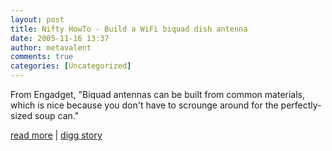 ```yaml
---
layout: post
title: Nifty HowTo - Build a WiFi biquad dish antenna
date: 2005-11-16 13:37
author: metavalent
comments: true
categories: [Uncategorized]
---
```

From Engadget, "Biquad antennas can be built from common materials, which is nice because you don't have to scrounge around for the perfectly-sized soup can."

<a href="http://www.engadget.com/entry/1234000830068005/">read more</a>&nbsp;|&nbsp;<a href="http://digg.com/mods/How-To:_Build_a_WiFi_biquad_dish_antenna">digg story</a>
